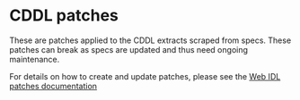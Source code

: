 # CDDL patches

These are patches applied to the CDDL extracts scraped from specs. These patches can break as specs are updated and thus need ongoing maintenance.

For details on how to create and update patches, please see the [Web IDL patches documentation](../idlpatches/README.md)
